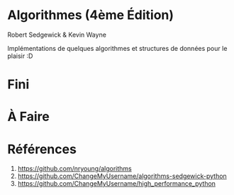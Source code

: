 # Algorithmes (4ème Édition)  
Robert Sedgewick & Kevin Wayne

Implémentations de quelques algorithmes et structures de données pour le plaisir :D

# Fini

# À Faire

# Références
1. https://github.com/nryoung/algorithms
2. https://github.com/ChangeMyUsername/algorithms-sedgewick-python
3. https://github.com/ChangeMyUsername/high_performance_python
